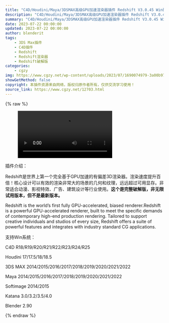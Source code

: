 ```yaml
---
title: "C4D/Houdini/Maya/3DSMAX高级GPU加速渲染器插件 Redshift V3.0.45 Win破解版"
description: "C4D/Houdini/Maya/3DSMAX高级GPU加速渲染器插件 Redshift V3.0.45 Win破解版"
summary: "C4D/Houdini/Maya/3DSMAX高级GPU加速渲染器插件 Redshift V3.0.45 Win破解版"
date: 2023-07-22 00:00:00
updated: 2023-07-22 00:00:00
author: blenderit
tags: 
    - 3DS Max插件
    - C4D插件
    - Redshift
    - Redshift渲染器
    - Redshift破解版
categories:
    - cgzy
img: https://www.cgzy.net/wp-content/uploads/2023/07/1690074979-3a00b973841276b.webp
showGetMethod: false
copyright: 本插件资源来自网络，版权归原作者所有，仅供交流学习使用！
source_link: https://www.cgzy.net/12703.html
---
```


{% raw %}
<figure class="wp-block-video aligncenter"><video controls src="https://cloud.video.taobao.com/play/u/195004553/p/1/e/6/t/1/349757320166.mp4"></video></figure><div class="wp-block-pandastudio-title"><div class="title_style_01"><p>插件介绍：</p></div></div><p class="is-style-text-indent-2em">Redshift是世界上第一个完全基于GPU加速的有偏差3D渲染器。渲染速度提升百倍！核心设计可以有效的渲染非常大的场景的几何和纹理，远远超过可用显存。非常适合动漫、影视特效、广告、建筑设计等行业使用。<strong>这个是完整破解版，非无限试用版本，但不是最新版本。</strong></p><p>Redshift is the world’s first fully GPU-accelerated, biased renderer.Redshift is a powerful GPU-accelerated renderer, built to meet the specific demands of contemporary high-end production rendering. Tailored to support creative individuals and studios of every size, Redshift offers a suite of powerful features and integrates with industry standard CG applications.</p><div class="wp-block-pandastudio-tips"><div class="tip success "><p>支持Win系统：</p>
<p>C4D R18/R19/R20/R21/R22/R23/R24/R25</p>
<p>Houdini 17/17.5/18/18.5</p>
<p>3DS MAX 2014/2015/2016/2017/2018/2019/2020/2021/2022</p>
<p>Maya 2014/2015/2016/2017/2018/2019/2020/2021/2022</p>
<p>Softimage 2014/2015</p>
<p>Katana 3.0/3.2/3.5/4.0</p>
<p>Blender 2.90</p>
</div></div>
<div style="display: none">cgzy</div>
{% endraw %}